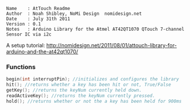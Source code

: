 ```
Name    : AtTouch Readme                    
Author  : Noah Shibley, NoMi Design  nomidesign.net                        
Date    : July 31th 2011                                    
Version : 0.1                                              
Notes   : Arduino Library for the Atmel AT42QT1070 QTouch 7-channel Sensor IC via i2c
```

A setup tutorial:
http://nomidesign.net/2011/08/01/attouch-library-for-arduino-and-the-at42qt1070/


### Functions

```cpp
begin(int interruptPin); //initializes and configures the library
hit(); //returns whether a key has been hit or not, True/False
getKey(); //returns the keyNum currently held down.
readActiveKey(); //returns the keyNum currently pressed. 
hold(); //returns whether or not the a key has been held for 900ms 
```
